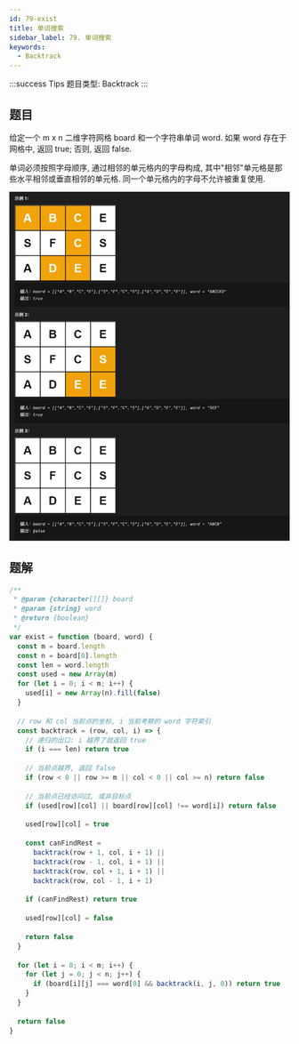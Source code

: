 ```yaml
---
id: 79-exist
title: 单词搜索
sidebar_label: 79. 单词搜索
keywords:
  - Backtrack
---
```


:::success Tips
题目类型: Backtrack
:::

## 题目

给定一个 m x n 二维字符网格 board 和一个字符串单词 word. 如果 word 存在于网格中, 返回 true; 否则, 返回 false.

单词必须按照字母顺序, 通过相邻的单元格内的字母构成, 其中"相邻"单元格是那些水平相邻或垂直相邻的单元格. 同一个单元格内的字母不允许被重复使用.

![79-exist](../../static/img/79-exist.png)

## 题解

```ts
/**
 * @param {character[][]} board
 * @param {string} word
 * @return {boolean}
 */
var exist = function (board, word) {
  const m = board.length
  const n = board[0].length
  const len = word.length
  const used = new Array(m)
  for (let i = 0; i < m; i++) {
    used[i] = new Array(n).fill(false)
  }

  // row 和 col 当前点的坐标, i 当前考察的 word 字符索引
  const backtrack = (row, col, i) => {
    // 递归的出口: i 越界了就返回 true
    if (i === len) return true

    // 当前点越界, 返回 false
    if (row < 0 || row >= m || col < 0 || col >= n) return false

    // 当前点已经访问过, 或非目标点
    if (used[row][col] || board[row][col] !== word[i]) return false

    used[row][col] = true

    const canFindRest =
      backtrack(row + 1, col, i + 1) ||
      backtrack(row - 1, col, i + 1) ||
      backtrack(row, col + 1, i + 1) ||
      backtrack(row, col - 1, i + 1)

    if (canFindRest) return true

    used[row][col] = false

    return false
  }

  for (let i = 0; i < m; i++) {
    for (let j = 0; j < n; j++) {
      if (board[i][j] === word[0] && backtrack(i, j, 0)) return true
    }
  }

  return false
}
```
